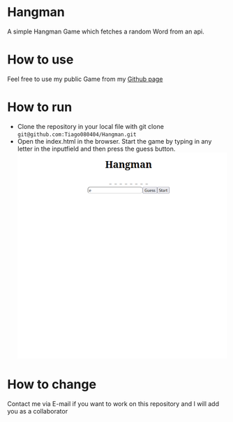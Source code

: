 # Hangman
A simple Hangman Game which fetches a random Word from an api.

# How to use
Feel free to use my public Game from my [Github page](https://tiago080404.github.io/Hangman/)

# How to run
- Clone the repository in your local file with git clone `git@github.com:Tiago080404/Hangman.git`
- Open the index.html in the browser. Start the game by typing in any letter in the inputfield and then press the guess button.
![alt text](https://github.com/Tiago080404/Hangman/blob/main/Howtousescreen.png)

# How to change
Contact me via E-mail if you want to work on this repository and I will add you as a collaborator
